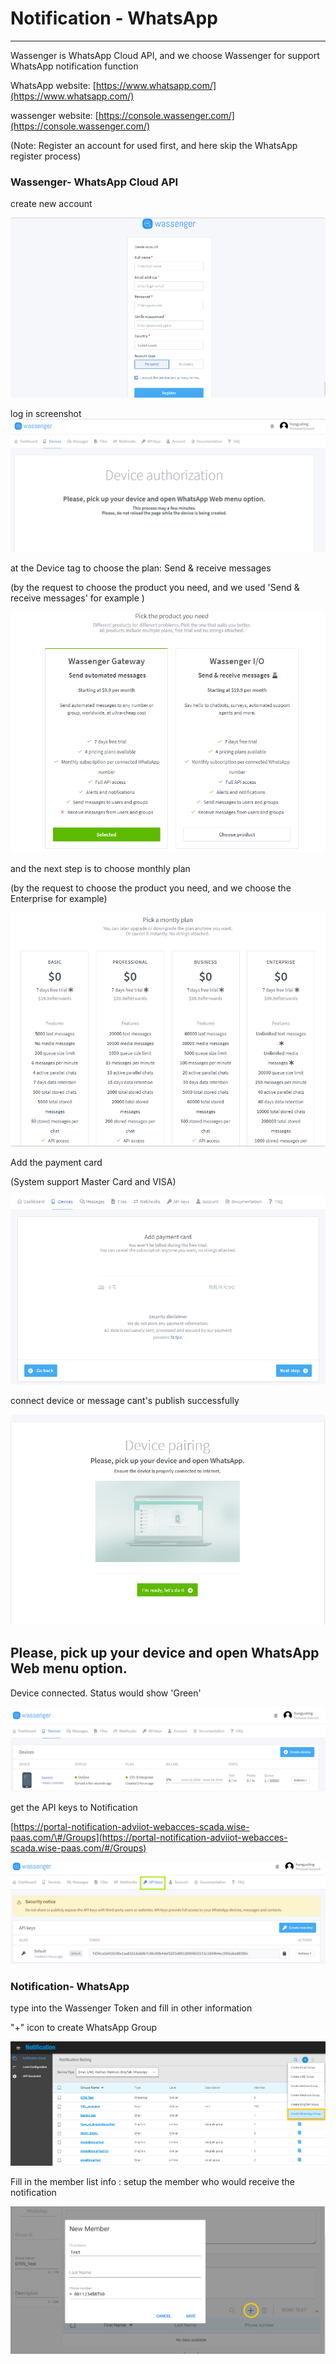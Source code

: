 # Notification - WhatsApp

---

Wassenger is WhatsApp Cloud API, and we choose Wassenger for support WhatsApp notification function

WhatsApp website: [https://www.whatsapp.com/](https://www.whatsapp.com/)

wassenger website: [https://console.wassenger.com/](https://console.wassenger.com/)

\(Note: Register an account for used first, and here skip the WhatsApp register process\)

### Wassenger- WhatsApp Cloud API

create new account

![](/assets/createnewaccount.png)

log in screenshot ![](/assets/Device_authorization1.png)

at the Device tag to choose the plan: Send & receive messages

\(by the request to choose the product you need, and we used 'Send & receive messages'  for example \)

![](/assets/pickuptheproduct.png)

and the next step is to choose monthly plan

\(by the request to choose the product you need, and we choose the Enterprise for example\)

![](/assets/monthlyplan.png)

Add the payment card

\(System support Master Card and VISA\)

![](/assets/addpaymentcard.png)

connect device or message cant's publish successfully

![](/assets/Devicepairing.png)

## Please, pick up your device and open WhatsApp Web menu option.

Device connected. Status would show 'Green'

![](/assets/device_status.png)

get the API keys to Notification

[https://portal-notification-adviiot-webacces-scada.wise-paas.com/\#/Groups](https://portal-notification-adviiot-webacces-scada.wise-paas.com/#/Groups)

![](/assets/API_key.png)

### Notification- WhatsApp

type into the Wassenger Token and fill in other information

"+" icon to create WhatsApp Group

![](/assets/notification2.png)

Fill in the  member list info : setup the member who would receive the notification

![](/assets/newmember1.png)

